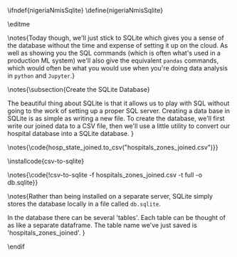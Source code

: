\ifndef{nigeriaNmisSqlite}
\define{nigeriaNmisSqlite}

\editme

\notes{Today though, we'll just stick to SQLite which gives you a sense of the database without the time and expense of setting it up on the cloud. As well as showing you the SQL commands (which is often what's used in a production ML system) we'll also give the equivalent `pandas` commands, which would often be what you would use when you're doing data analysis in `python` and `Jupyter`.}

\notes{\subsection{Create the SQLite Database}

The beautiful thing about SQLite is that it allows us to play with SQL without going to the work of setting up a proper SQL server. Creating a data base in SQLite is as simple as writing a new file. To create the database, we'll first write our joined data to a CSV file, then we'll use a little utility to convert our hospital database into a SQLite database.
}

\notes{\code{hosp_state_joined.to_csv("hospitals_zones_joined.csv")}}

\installcode{csv-to-sqlite}

\notes{\code{!csv-to-sqlite -f hospitals_zones_joined.csv -t full -o db.sqlite}}

\notes{Rather than being installed on a separate server, SQLite simply stores the database locally in a file called `db.sqlite`.

In the database there can be several 'tables'. Each table can be thought of as like a separate dataframe. The table name we've just saved is 'hospitals_zones_joined'. }

\endif
